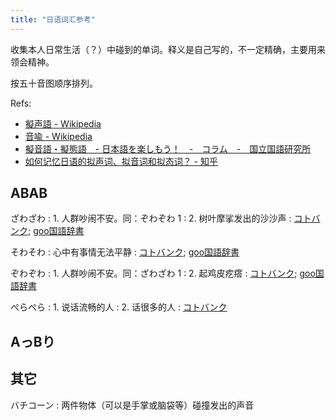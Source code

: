 ```yaml
---
title: "日语词汇参考"
---
```

收集本人日常生活（？）中碰到的单词。释义是自己写的，不一定精确，主要用来领会精神。

按五十音图顺序排列。

Refs:

- [擬声語 - Wikipedia](https://ja.wikipedia.org/wiki/%E6%93%AC%E5%A3%B0%E8%AA%9E)
- [音喩 - Wikipedia](https://ja.wikipedia.org/wiki/%E9%9F%B3%E5%96%A9)
- [擬音語・擬態語　- 日本語を楽しもう！　-　コラム　-　国立国語研究所](https://www2.ninjal.ac.jp/Onomatope/column.html)
- [如何记忆日语的拟声词、拟音词和拟态词？ - 知乎](https://www.zhihu.com/question/51014769/answer/541787912)

<!-- [助詞 - Wikipedia](https://ja.wikipedia.org/wiki/%E5%8A%A9%E8%A9%9E) -->


## ABAB

ざわざわ
: 1\. 人群吵闹不安。同：ぞわぞわ 1
: 2\. 树叶摩挲发出的沙沙声
: [コトバンク](https://kotobank.jp/word/%E3%81%96%E3%82%8F%E3%81%96%E3%82%8F-512678); [goo国語辞書](https://dictionary.goo.ne.jp/word/%E3%81%96%E3%82%8F%E3%81%96%E3%82%8F/#jn-89956)

そわそわ
: 心中有事情无法平静
: [コトバンク](https://kotobank.jp/word/%E3%81%9D%E3%82%8F%E3%81%9D%E3%82%8F-555736); [goo国語辞書](https://dictionary.goo.ne.jp/word/%E3%81%9D%E3%82%8F%E3%81%9D%E3%82%8F/#jn-131882)

ぞわぞわ
: 1\. 人群吵闹不安。同：ざわざわ 1
: 2\. 起鸡皮疙瘩
: [コトバンク](https://kotobank.jp/word/%E3%81%9E%E3%82%8F%E3%81%9E%E3%82%8F-315611); [goo国語辞書](https://dictionary.goo.ne.jp/word/%E3%81%9E%E3%82%8F%E3%81%9E%E3%82%8F/#jn-283415)

ぺらぺら
: 1\. 说话流畅的人
: 2\. 话很多的人
: [コトバンク](https://kotobank.jp/word/%E3%81%BA%E3%82%89%E3%81%BA%E3%82%89-625635)


## AっBり


## 其它

バチコーン
: 两件物体（可以是手掌或脑袋等）碰撞发出的声音

